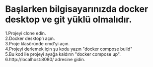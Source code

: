 # Başlarken bilgisayarınızda docker desktop ve git yüklü olmalıdır.
1.Projeyi clone edin.  
2.Docker desktop'ı açın.  
3.Proje klasöründe cmd'yi açın.  
4.Projeyi derlemek için şu kodu yazın "docker compose build"  
5.Bu kod ile projeyi ayağa kaldırın "docker compose up".  
6.http://localhost:8080/ adresine gidin.  

